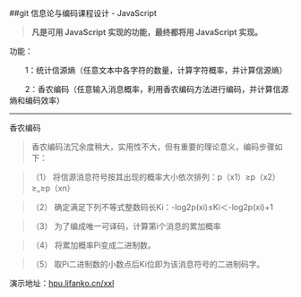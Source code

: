 ##git 信息论与编码课程设计 - JavaScript

> **凡是可用 JavaScript 实现的功能，最终都将用 JavaScript 实现。**

功能：

　　1：统计信源熵（任意文本中各字符的数量，计算字符概率，并计算信源熵）

　　2：香农编码（任意输入消息概率，利用香农编码方法进行编码，并计算信源熵和编码效率）

----------

香农编码

> 香农编码法冗余度稍大，实用性不大，但有重要的理论意义，编码步骤如下：

>（1） 将信源消息符号按其出现的概率大小依次排列：p（x1）≥p（x2）≥„≥p（xn）

>（2） 确定满足下列不等式整数码长Ki：-log2p(xi)≤Ki＜-log2p(xi)+1

>（3） 为了编成唯一可译码，计算第i个消息的累加概率

>（4） 将累加概率Pi变成二进制数。 

>（5） 取Pi二进制数的小数点后Ki位即为该消息符号的二进制码字。

演示地址：[hpu.lifanko.cn/xxl]() 